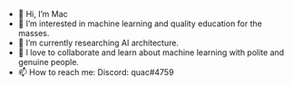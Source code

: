 - 👋 Hi, I’m Mac
- 👀 I’m interested in machine learning and quality education for the masses.
- 🌱 I’m currently researching AI architecture.
- 💞️ I love to collaborate and learn about machine learning with polite and genuine people.
- 📫 How to reach me: Discord: quac#4759

<!---
quac88/quac88 is a ✨ special ✨ repository because its `README.md` (this file) appears on your GitHub profile.
You can click the Preview link to take a look at your changes.
--->
